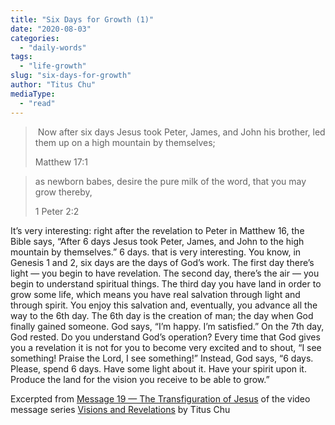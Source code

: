 ```yaml
---
title: "Six Days for Growth (1)"
date: "2020-08-03"
categories: 
  - "daily-words"
tags: 
  - "life-growth"
slug: "six-days-for-growth"
author: "Titus Chu"
mediaType: 
  - "read"
---
```


>  Now after six days Jesus took Peter, James, and John his brother, led them up on a high mountain by themselves;
> 
> Matthew 17:1

> as newborn babes, desire the pure milk of the word, that you may grow thereby,
> 
> 1 Peter 2:2

It’s very interesting: right after the revelation to Peter in Matthew 16, the Bible says, “After 6 days Jesus took Peter, James, and John to the high mountain by themselves.” 6 days. that is very interesting. You know, in Genesis 1 and 2, six days are the days of God’s work. The first day there’s light — you begin to have revelation. The second day, there’s the air — you begin to understand spiritual things. The third day you have land in order to grow some life, which means you have real salvation through light and through spirit. You enjoy this salvation and, eventually, you advance all the way to the 6th day. The 6th day is the creation of man; the day when God finally gained someone. God says, “I’m happy. I’m satisfied.” On the 7th day, God rested. Do you understand God’s operation? Every time that God gives you a revelation it is not for you to become very excited and to shout, “I see something! Praise the Lord, I see something!” Instead, God says, “6 days. Please, spend 6 days. Have some light about it. Have your spirit upon it. Produce the land for the vision you receive to be able to grow.”

Excerpted from [Message 19 — The Transfiguration of Jesus](https://youtu.be/gk1Rld5iqFE) of the video message series [Visions and Revelations](http://english.thechurchincleveland.org/virtual-lords-day.html) by Titus Chu
